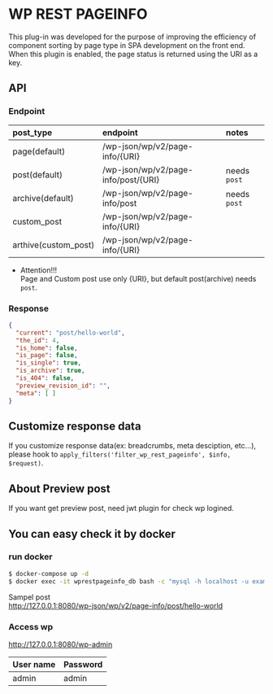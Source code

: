 # WP REST PAGEINFO

This plug-in was developed for the purpose of improving the efficiency of component sorting by page type in SPA development on the front end.
When this plugin is enabled, the page status is returned using the URI as a key.

## API

### Endpoint

|post_type|endpoint|notes|
|:-|:-|:-|
|page(default)|/wp-json/wp/v2/page-info/{URI}||
|post(default)|/wp-json/wp/v2/page-info/post/{URI}|needs `post`|
|archive(default)|/wp-json/wp/v2/page-info/post|needs `post`|
|custom_post|/wp-json/wp/v2/page-info/{URI}||
|arthive(custom_post)|/wp-json/wp/v2/page-info/{URI}||

- Attention!!!  
Page and Custom post use only {URI}, but default post(archive) needs `post`.

### Response

```json
{
  "current": "post/hello-world",
  "the_id": 4,
  "is_home": false,
  "is_page": false,
  "is_single": true,
  "is_archive": true,
  "is_404": false,
  "preview_revision_id": "",
  "meta": [ ]
}
```

## Customize response data

If you customize response data(ex: breadcrumbs, meta desciption, etc...), please hook to `apply_filters('filter_wp_rest_pageinfo', $info, $request)`.

## About Preview post

If you want get preview post, need jwt plugin for check wp logined.

## You can easy check it by docker

### run docker 
```sh
$ docker-compose up -d
$ docker exec -it wprestpageinfo_db bash -c "mysql -h localhost -u exampleuser -pexamplepass exampledb < /sql/sample.sql"
```
Sampel post  
http://127.0.0.1:8080/wp-json/wp/v2/page-info/post/hello-world

### Access wp

http://127.0.0.1:8080/wp-admin

|User name|Password|
|:-|:-|
|admin|admin|
